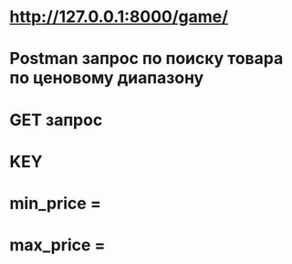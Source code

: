 # http://127.0.0.1:8000/game/
# Postman запрос по поиску товара по ценовому диапазону
# GET запрос 
# KEY
# min_price = 
# max_price = 
